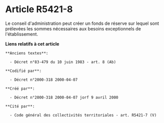 # Article R5421-8

Le conseil d'administration peut créer un fonds de réserve sur lequel sont prélevées les sommes nécessaires aux besoins
exceptionnels de l'établissement.

**Liens relatifs à cet article**

	**Anciens textes**:

	  - Décret n°83-479 du 10 juin 1983 - art. 8 (Ab)

	**Codifié par**:

	  - Décret n°2000-318 2000-04-07

	**Créé par**:

	  - Décret n°2000-318 2000-04-07 jorf 9 avril 2000

	**Cité par**:

	  - Code général des collectivités territoriales - art. R5421-7 (V)
